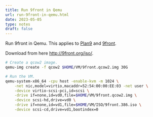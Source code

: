 ```yaml
---
title: Run 9front in Qemu
url: run-9front-in-qemu.html
date: 2023-05-05
type: notes
draft: false
---
```


Run 9front in Qemu. This applies to [Plan9](https://9p.io/plan9/) and
[9front](https://9front.org/).

Download from here http://9front.org/iso/.

```sh
# Create a qcow2 image.
qemu-img create -f qcow2 $HOME/VM/9front.qcow2.img 30G

# Run the VM.
qemu-system-x86_64 -cpu host -enable-kvm -m 1024 \
    -net nic,model=virtio,macaddr=52:54:00:00:EE:03 -net user \
    -device virtio-scsi-pci,id=scsi \
    -drive if=none,id=vd0,file=$HOME/VM/9front.qcow2.img \
    -device scsi-hd,drive=vd0 \
    -drive if=none,id=vd1,file=$HOME/VM/ISO/9front.386.iso \
    -device scsi-cd,drive=vd1,bootindex=0
```
